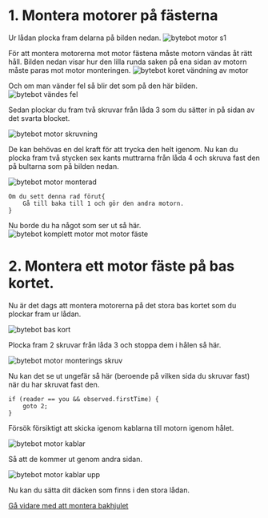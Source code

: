 <!-- lang: sv -->
# 1. Montera motorer på fästerna
Ur lådan plocka fram delarna på bilden nedan.
![bytebot motor s1](../photos/bytebot_motor_montering_steg1.jpg "opt title")


För att montera motorerna mot motor fästena måste motorn vändas åt rätt håll.
Bilden nedan visar hur den lilla runda saken på ena sidan av motorn måste paras mot motor monteringen.
![bytebot koret vändning av motor](../photos/bytebot_motor_correct.jpg "opt title")

Och om man vänder fel så blir det som på den här bilden.
![bytebot vändes fel](../photos/bytebot_motor_rat_och_fel.jpg "opt title")


Sedan plockar du fram två skruvar från låda 3 som du sätter in på sidan av det svarta blocket.

![bytebot motor skruvning](../photos/bytebot_motor_skruvar.jpg "opt title")

De kan behövas en del kraft för att trycka den helt igenom.
Nu kan du plocka fram två stycken sex kants muttrarna från låda 4 och skruva fast den på bultarna som på bilden nedan.

![bytebot motor monterad](../photos/bytebot_motor_monterad.jpg "opt title")

```
Om du sett denna rad förut{
    Gå till baka till 1 och gör den andra motorn.
}
```

Nu borde du ha något som ser ut så här.
![bytebot komplett motor mot motor fäste](../photos/bytebot_motorfasten.jpg "opt title")

# 2. Montera ett motor fäste på bas kortet.
Nu är det dags att montera motorerna på det stora bas kortet som du plockar fram ur lådan.

![bytebot bas kort](../photos/bytebot_basplatta.jpg "opt title")

Plocka fram 2 skruvar från låda 3 och stoppa dem i hålen så här.

![bytebot motor monterings skruv](../photos/bytebot_motormount_baseplate_screws.jpg  "opt title")

Nu kan det se ut ungefär så här (beroende på vilken sida du skruvar fast) när du har skruvat fast den.


```
if (reader == you && observed.firstTime) {
    goto 2;
}
```
Försök försiktigt att skicka igenom kablarna till motorn igenom hålet.

![bytebot motor kablar](../photos/bytebot_motor_cable.jpg "opt title")

Så att de kommer ut genom andra sidan.

![bytebot motor kablar upp](../photos/bytebot_motor_cables_top.jpg  "opt title")

Nu kan du sätta dit däcken som finns i den stora lådan.

[Gå vidare med att montera bakhjulet](./montera_kuljul.md)



